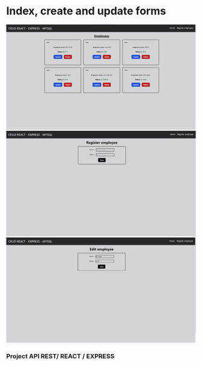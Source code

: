 # Index, create and update forms 

![Screenshot](index.png)
![Screenshot](form-register.png)
![Screenshot](update-form.png)


### Project API REST/ REACT / EXPRESS
